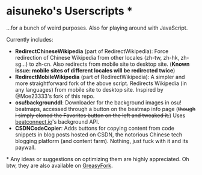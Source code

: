 # aisuneko's Userscripts *
...for a bunch of weird purposes. Also for playing around with JavaScript. 

Currently includes:

- **RedirectChineseWikipedia** (part of RedirectWikipedia): Force redirection of Chinese Wikipedia from other locales (zh-tw, zh-hk, zh-sg...) to zh-cn. Also redirects from mobile site to desktop site. (**Known issue: mobile sites of different locales will be redirected twice**)
- **RedirectMobileWikipedia** (part of RedirectWikipedia): A simpler and more straightforward fork of the above script. Redirects Wikipedia (in any languages) from mobile site to desktop site. Inspired by @Moe23333's fork of this repo. 
- **osu!backgrounddl**: Downloader for the background images in osu! beatmaps, accessed through a button on the beatmap info page (~~though I simply cloned the Favorites button on the left and tweaked it.~~) Uses [beatconnect.io](https://beatconnect.io)'s background API.
- **CSDNCodeCopier**: Adds buttons for copying content from code snippets in blog posts hosted on CSDN, the notorious Chinese tech blogging platform (and content farm). Nothing, just fuck with it and its paywall.


\* Any ideas or suggestions on optimizing them are highly appreciated. Oh btw, they are also available on [GreasyFork](https://greasyfork.org/en/scripts?q=aisuneko).

